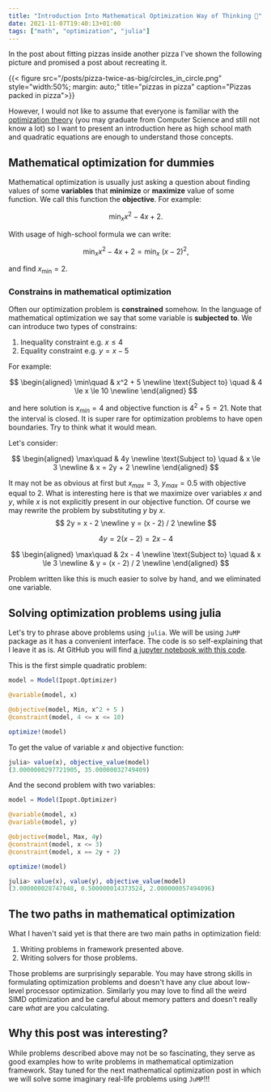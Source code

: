 ```yaml
---
title: "Introduction Into Mathematical Optimization Way of Thinking 🧮"
date: 2021-11-07T19:40:13+01:00
tags: ["math", "optimization", "julia"]
---
```


In the post about fitting pizzas inside another pizza I've shown the following picture and promised a post about recreating it.

{{< figure src="/posts/pizza-twice-as-big/circles_in_circle.png" style="width:50%; margin: auto;" title="pizzas in pizza" caption="Pizzas packed in pizza">}}

However, I would not like to assume that everyone is familiar with the [optimization theory](https://en.wikipedia.org/wiki/Mathematical_optimization) (you may graduate from Computer Science and still not know a lot) so I want to present an introduction here as high school math and quadratic equations are enough to understand those concepts.

## Mathematical optimization for dummies

Mathematical optimization is usually just asking a question about finding values of some **variables** that **minimize** or **maximize** value of some function.
We call this function the **objective**.
For example:

$$
\min _x x^2 - 4x + 2.
$$

With usage of high-school formula we can write:

$$
\min _x x^2 - 4x + 2 = \min _x \ (x - 2)^2,
$$

and find $x_{\text{min}} = 2$.

### Constrains in mathematical optimization

Often our optimization problem is **constrained** somehow.
In the language of mathematical optimization we say that some variable is **subjected to**.
We can introduce two types of constrains:

1. Inequality constraint e.g. $x \le 4$
2. Equality constraint e.g. $y = x - 5$

For example:

$$
\begin{aligned}
\min\quad & x^2 + 5 \newline
\text{Subject to} \quad & 4 \le x \le 10 \newline
\end{aligned}
$$

and here solution is $x_{min} = 4$ and objective function is $4^2 + 5 = 21$.
Note that the interval is closed.
It is super rare for optimization problems to have open boundaries.
Try to think what it would mean.

Let's consider:

$$
\begin{aligned}
\max\quad & 4y \newline
\text{Subject to} \quad &  x \le 3 \newline
& x = 2y + 2 \newline
\end{aligned}
$$

It may not be as obvious at first but $x_{max} = 3$, $y_{max} = 0.5$ with objective equal to $2$.
What is interesting here is that we maximize over variables $x$ and $y$, while $x$ is not explicitly present in our objective function.
Of course we may rewrite the problem by substituting $y$ by $x$.
$$
2y = x - 2 \newline
y = (x - 2) / 2 \newline
$$

$$
4y = 2(x-2) = 2x - 4
$$

$$
\begin{aligned}
\max\quad & 2x - 4 \newline
\text{Subject to} \quad &  x \le 3 \newline
& y = (x - 2) / 2 \newline
\end{aligned}
$$

Problem written like this is much easier to solve by hand, and we eliminated one variable.

## Solving optimization problems using julia

Let's try to phrase above problems using `julia`.
We will be using `JuMP` package as it has a convenient interface.
The code is so self-explaining that I leave it as is.
At GitHub you will find [a jupyter notebook with this code](https://github.com/pstorozenko/pstorozenko.github.io/blob/main/code/mathematical-optimization/main.ipynb).

This is the first simple quadratic problem:

```julia
model = Model(Ipopt.Optimizer)

@variable(model, x)

@objective(model, Min, x^2 + 5 )
@constraint(model, 4 <= x <= 10)

optimize!(model)
```

To get the value of variable $x$ and objective function:

```julia
julia> value(x), objective_value(model)
(3.0000000297721905, 35.00000032749409)
```

And the second problem with two variables:

```julia
model = Model(Ipopt.Optimizer)

@variable(model, x)
@variable(model, y)

@objective(model, Max, 4y)
@constraint(model, x <= 3)
@constraint(model, x == 2y + 2)

optimize!(model)
```

```julia
julia> value(x), value(y), objective_value(model)
(3.000000028747048, 0.500000014373524, 2.000000057494096)
```

## The two paths in mathematical optimization

What I haven't said yet is that there are two main paths in optimization field:

1. Writing problems in framework presented above.
2. Writing solvers for those problems.

Those problems are surprisingly separable.
You may have strong skills in formulating optimization problems and doesn't have any clue about low-level processor optimization.
Similarly you may love to find all the weird SIMD optimization and be careful about memory patters and doesn't really care _what_ are you calculating.

## Why this post was interesting?

While problems described above may not be so fascinating, they serve as good examples how to write problems in mathematical optimization framework.
Stay tuned for the next mathematical optimization post in which we will solve some imaginary real-life problems using `JuMP`!!!
